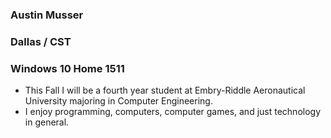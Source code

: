 ### Austin Musser
### Dallas / CST
### Windows 10 Home 1511

   * This Fall I will be a fourth year student at Embry-Riddle Aeronautical University majoring in Computer Engineering.
   * I enjoy programming, computers, computer games, and just technology in general.
